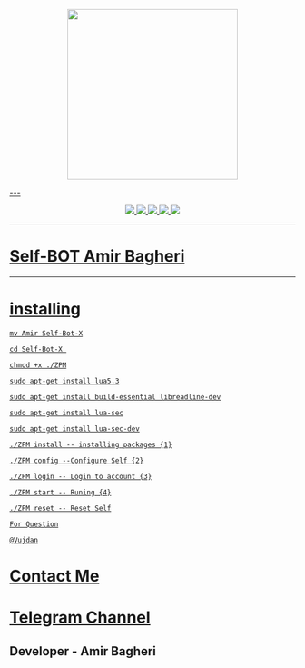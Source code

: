 
<p align="center"><a href="https://t.me/ViSki"><img src="https://raw.githubusercontent.com/khodeamir/self-bot/master/CRCO/photos/end.png" width="300"src="">
</p>
---
<div align="center">

![](https://img.shields.io/github/forks/KhodeAmir/Self-Bot-X.svg)
![](https://img.shields.io/github/stars/KhodeAmir/Self-Bot-X.svg)
![](https://img.shields.io/github/issues/KhodeAmir/Self-Bot-X.svg)
![](https://img.shields.io/badge/language-lua-yellow.svg)
![](https://img.shields.io/badge/license-MIT-informational.svg)
</div>

---
 # Self-BOT Amir Bagheri
---
# installing

```
mv Amir Self-Bot-X

cd Self-Bot-X 

chmod +x ./ZPM

sudo apt-get install lua5.3

sudo apt-get install build-essential libreadline-dev

sudo apt-get install lua-sec

sudo apt-get install lua-sec-dev

./ZPM install -- installing packages {1}

./ZPM config --Configure Self {2}

./ZPM login -- Login to account {3}

./ZPM start -- Runing {4}

./ZPM reset -- Reset Self

For Question

@Vujdan
```





# [Contact Me ](https://t.me/Vujdan)


# [Telegram Channel ](https://t.me/ViSki)


## Developer - Amir Bagheri


